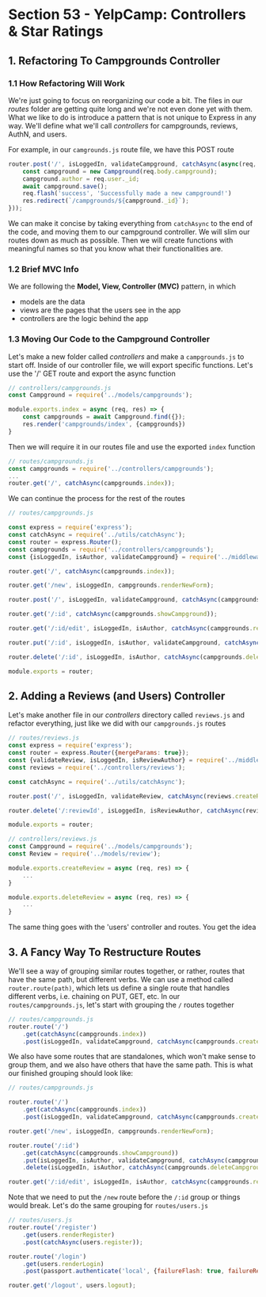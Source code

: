 # Section 53 - YelpCamp: Controllers & Star Ratings

## 1. Refactoring To Campgrounds Controller

### 1.1 How Refactoring Will Work

We're just going to focus on reorganizing our code a bit. The files in our _routes_ folder are getting quite long and we're not even done yet with them. What we like to do is introduce a pattern that is not unique to Express in any way. We'll define what we'll call _controllers_ for campgrounds, reviews, AuthN, and users.

For example, in our `camgrounds.js` route file, we have this POST route

```js
router.post('/', isLoggedIn, validateCampground, catchAsync(async(req, res, next) => {
    const campground = new Campground(req.body.campground);
    campground.author = req.user._id;
    await campground.save();
    req.flash('success', 'Successfully made a new campground!')
    res.redirect(`/campgrounds/${campground._id}`);
}));
```

We can make it concise by taking everything from `catchAsync` to the end of the code, and moving them to our campground controller. We will slim our routes down as much as possible. Then we will create functions with meaningful names so that you know what their functionalities are.

### 1.2 Brief MVC Info

We are following the **Model, View, Controller (MVC)** pattern, in which

- models are the data
- views are the pages that the users see in the app
- controllers are the logic behind the app

### 1.3 Moving Our Code to the Campground Controller

Let's make a new folder called _controllers_ and make a `campgrounds.js` to start off. Inside of our controller file, we will export specific functions. Let's use the '/' GET route and export the async function

```js
// controllers/campgrounds.js
const Campground = require('../models/campgrounds');

module.exports.index = async (req, res) => {
    const campgrounds = await Campground.find({});
    res.render('campgrounds/index', {campgrounds})
}
```

Then we will require it in our routes file and use the exported `index` function

```js
// routes/campgrounds.js
const campgrounds = require('../controllers/campgrounds');
...
router.get('/', catchAsync(campgrounds.index));
```

We can continue the process for the rest of the routes

```js
// routes/campgrounds.js

const express = require('express');
const catchAsync = require('../utils/catchAsync');
const router = express.Router();
const campgrounds = require('../controllers/campgrounds');
const {isLoggedIn, isAuthor, validateCampground} = require('../middleware');

router.get('/', catchAsync(campgrounds.index));

router.get('/new', isLoggedIn, campgrounds.renderNewForm);

router.post('/', isLoggedIn, validateCampground, catchAsync(campgrounds.createCampground));

router.get('/:id', catchAsync(campgrounds.showCampground));

router.get('/:id/edit', isLoggedIn, isAuthor, catchAsync(campgrounds.renderEditForm));

router.put('/:id', isLoggedIn, isAuthor, validateCampground, catchAsync(campgrounds.updateCampground));

router.delete('/:id', isLoggedIn, isAuthor, catchAsync(campgrounds.deleteCampground));

module.exports = router;
```

## 2. Adding a Reviews (and Users) Controller

Let's make another file in our _controllers_ directory called `reviews.js` and refactor everything, just like we did with our `campgrounds.js` routes

```js
// routes/reviews.js
const express = require('express');
const router = express.Router({mergeParams: true});
const {validateReview, isLoggedIn, isReviewAuthor} = require('../middleware');
const reviews = require('../controllers/reviews');

const catchAsync = require('../utils/catchAsync');

router.post('/', isLoggedIn, validateReview, catchAsync(reviews.createReview));

router.delete('/:reviewId', isLoggedIn, isReviewAuthor, catchAsync(reviews.deleteReview));

module.exports = router;
```

```js
// controllers/reviews.js
const Campground = require('../models/campgrounds');
const Review = require('../models/review');

module.exports.createReview = async (req, res) => {
    ...
}

module.exports.deleteReview = async (req, res) => {
    ...
}
```

The same thing goes with the 'users' controller and routes. You get the idea

## 3. A Fancy Way To Restructure Routes

We'll see a way of grouping similar routes together, or rather, routes that have the same path, but different verbs. We can use a method called `router.route(path)`, which lets us define a single route that handles different verbs, i.e. chaining on PUT, GET, etc. In our `routes/campgrounds.js`, let's start with grouping the `/` routes together

```js
// routes/campgrounds.js
router.route('/')
    .get(catchAsync(campgrounds.index))
    .post(isLoggedIn, validateCampground, catchAsync(campgrounds.createCampground));
```

We also have some routes that are standalones, which won't make sense to group them, and we also have others that have the same path. This is what our finished grouping should look like:

```js
// routes/campgrounds.js

router.route('/')
    .get(catchAsync(campgrounds.index))
    .post(isLoggedIn, validateCampground, catchAsync(campgrounds.createCampground));

router.get('/new', isLoggedIn, campgrounds.renderNewForm);

router.route('/:id')
    .get(catchAsync(campgrounds.showCampground))
    .put(isLoggedIn, isAuthor, validateCampground, catchAsync(campgrounds.updateCampground))
    .delete(isLoggedIn, isAuthor, catchAsync(campgrounds.deleteCampground));

router.get('/:id/edit', isLoggedIn, isAuthor, catchAsync(campgrounds.renderEditForm));
```

Note that we need to put the `/new` route before the `/:id` group or things would break. Let's do the same grouping for `routes/users.js`

```js
// routes/users.js
router.route('/register')
    .get(users.renderRegister)
    .post(catchAsync(users.register));

router.route('/login')
    .get(users.renderLogin)
    .post(passport.authenticate('local', {failureFlash: true, failureRedirect: '/login'}), users.login);

router.get('/logout', users.logout);
```